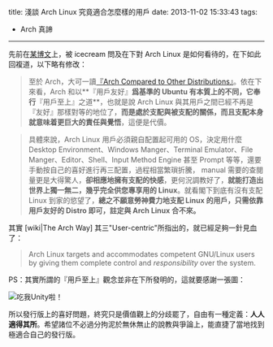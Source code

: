 title: 淺談 Arch Linux 究竟適合怎麼樣的用戶
date: 2013-11-02 15:33:43
tags:
- Arch 真諦
---
先前在[某博文][1]上，被 icecream 問及在下對 Arch Linux 是如何看待的，在下如此回複道，以下略有修改：

> 至於 Arch，大可一讀[『Arch Compared to Other Distributions』][2]。依在下來看，Arch 和以**『用戶友好』**爲基準的 Ubuntu 有本質上的不同，它奉行**『用戶至上』之道**，也就是說 Arch Linux 與其用戶之間已經不再是『友好』那樣對等的地位了，**而是處於支配與被支配的關係，而且支配本身就意味着更巨大的責任與覺悟**，這便是代價。

> 具體來說，Arch Linux 用戶必須親自配置起可用的 OS，決定用什麼 Desktop Environment、Windows Manger、Terminal Emulator、File Manger、Editor、Shell、Input Method Engine 甚至 Prompt 等等，還要手動按自己的喜好進行再三配置，過程相當繁瑣折騰， manual 需要的查閱量更是大得驚人，**卻相應地擁有支配的快感**，更何況調教好了，**就能打造出世界上獨一無二，幾乎完全供您專享用的 Linux**。就看閣下到底有沒有支配 Linux 到家的慾望了，**總之不願意勞神費力地支配 Linux 的用戶，只需依靠用戶友好的 Distro 即可，註定與 Arch Linux 合不來。**

其實 [wiki|The Arch Way] 其三"User-centric"所指出的，就已經足夠一針見血了：

> Arch Linux targets and accommodates competent GNU/Linux users by giving them complete control and *responsibility* over the system.

PS：其實所謂的『用戶至上』觀念並非在下所發明的，這就要感謝一張圖：

![吃我Unity啦！][3]

所以發行版上的喜好問題，終究只是價值觀上的分歧罷了，自由有一種定義：**人人適得其所**。希望諸位不必過分拘泥於無休無止的說教與爭論上，能直捷了當地找到極適合自己的發行版。

  [1]: http://creamidea.github.io/blog/2013/02/07/My-First-Article/
  [2]: https://wiki.archlinux.org/index.php/Arch_Compared_to_Other_Distributions_(%E7%AE%80%E4%BD%93%E4%B8%AD%E6%96%87)
  [3]: https://lh6.googleusercontent.com/-inPyBHQ5sFc/UT7CqRkCtRI/AAAAAAABKhg/CflsLDLXkuU/w506-h675/%25E5%258F%2591%25E8%25A1%258C%25E7%2589%2588%25E5%2596%2584%25E6%2581%25B6.png
